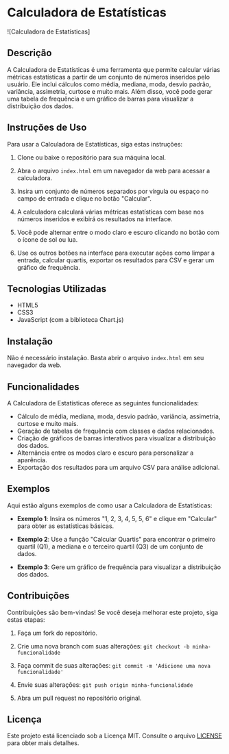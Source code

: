 # Calculadora de Estatísticas

![Calculadora de Estatísticas]

## Descrição

A Calculadora de Estatísticas é uma ferramenta que permite calcular várias métricas estatísticas a partir de um conjunto de números inseridos pelo usuário. Ele inclui cálculos como média, mediana, moda, desvio padrão, variância, assimetria, curtose e muito mais. Além disso, você pode gerar uma tabela de frequência e um gráfico de barras para visualizar a distribuição dos dados.

## Instruções de Uso

Para usar a Calculadora de Estatísticas, siga estas instruções:

1. Clone ou baixe o repositório para sua máquina local.

2. Abra o arquivo `index.html` em um navegador da web para acessar a calculadora.

3. Insira um conjunto de números separados por vírgula ou espaço no campo de entrada e clique no botão "Calcular".

4. A calculadora calculará várias métricas estatísticas com base nos números inseridos e exibirá os resultados na interface.

5. Você pode alternar entre o modo claro e escuro clicando no botão com o ícone de sol ou lua.

6. Use os outros botões na interface para executar ações como limpar a entrada, calcular quartis, exportar os resultados para CSV e gerar um gráfico de frequência.

## Tecnologias Utilizadas

- HTML5
- CSS3
- JavaScript (com a biblioteca Chart.js)

## Instalação

Não é necessário instalação. Basta abrir o arquivo `index.html` em seu navegador da web.

## Funcionalidades

A Calculadora de Estatísticas oferece as seguintes funcionalidades:

- Cálculo de média, mediana, moda, desvio padrão, variância, assimetria, curtose e muito mais.
- Geração de tabelas de frequência com classes e dados relacionados.
- Criação de gráficos de barras interativos para visualizar a distribuição dos dados.
- Alternância entre os modos claro e escuro para personalizar a aparência.
- Exportação dos resultados para um arquivo CSV para análise adicional.

## Exemplos

Aqui estão alguns exemplos de como usar a Calculadora de Estatísticas:

- **Exemplo 1**: Insira os números "1, 2, 3, 4, 5, 5, 6" e clique em "Calcular" para obter as estatísticas básicas.

- **Exemplo 2**: Use a função "Calcular Quartis" para encontrar o primeiro quartil (Q1), a mediana e o terceiro quartil (Q3) de um conjunto de dados.

- **Exemplo 3**: Gere um gráfico de frequência para visualizar a distribuição dos dados.

## Contribuições

Contribuições são bem-vindas! Se você deseja melhorar este projeto, siga estas etapas:

1. Faça um fork do repositório.

2. Crie uma nova branch com suas alterações: `git checkout -b minha-funcionalidade`

3. Faça commit de suas alterações: `git commit -m 'Adicione uma nova funcionalidade'`

4. Envie suas alterações: `git push origin minha-funcionalidade`

5. Abra um pull request no repositório original.

## Licença

Este projeto está licenciado sob a Licença MIT. Consulte o arquivo [LICENSE](LICENSE) para obter mais detalhes.
